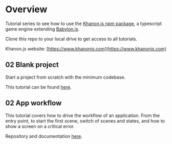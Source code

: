 # Overview

Tutorial series to see how to use the [Khanon.js npm package](https://www.npmjs.com/package/@khanonjs/engine), a typescript game engine extending [Babylon.js](https://www.babylonjs.com/).

Clone this repo to your local drive to get access to all tutorials.

Khanon.js website: [https://www.khanonjs.com](https://www.khanonjs.com)

## 02 Blank project
Start a project from scratch with the minimum codebase.

This tutorial can be found [here](https://github.com/khanonjs/khanon.js-tutorials/tree/main/01-blank-project).

## 02 App workflow
This tutorial covers how to drive the workflow of an application. From the entry point, to start the first scene, switch of scenes and states, and how to show a screen on a critical error.

Repository and documentation [here](https://github.com/khanonjs/khanon.js-tutorials/tree/main/02-app-workflow).
